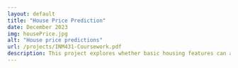 ```yaml
---
layout: default
title: "House Price Prediction"
date: December 2023
img: housePrice.jpg
alt: "House price predictions"
url: /projects/INM431-Coursework.pdf
description: This project explores whether basic housing features can accurately predict property prices by comparing two fundamental machine learning approaches, Linear Regression against Decision Tree Regression.
---
```


